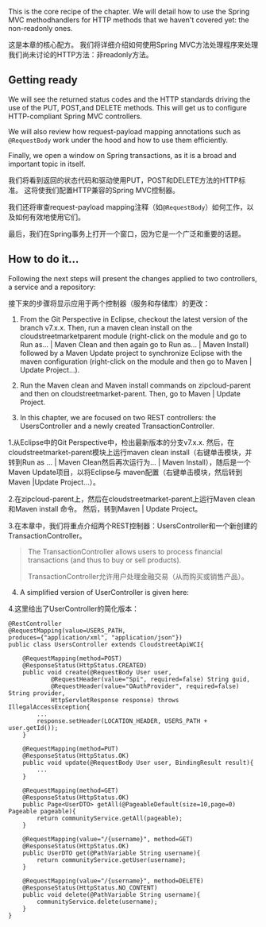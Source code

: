 This is the core recipe of the chapter. We will detail how to use the Spring MVC methodhandlers for HTTP methods that we haven't covered yet: the non-readonly ones.

这是本章的核心配方。 我们将详细介绍如何使用Spring MVC方法处理程序来处理我们尚未讨论的HTTP方法：非readonly方法。

## Getting ready

We will see the returned status codes and the HTTP standards driving the use of the PUT, POST,and DELETE methods. This will get us to configure HTTP-compliant Spring MVC controllers.

We will also review how request-payload mapping annotations such as `@RequestBody` work under the hood and how to use them efficiently.

Finally, we open a window on Spring transactions, as it is a broad and important topic in itself.

我们将看到返回的状态代码和驱动使用PUT，POST和DELETE方法的HTTP标准。 这将使我们配置HTTP兼容的Spring MVC控制器。

我们还将审查request-payload mapping注释（如`@RequestBody`）如何工作，以及如何有效地使用它们。

最后，我们在Spring事务上打开一个窗口，因为它是一个广泛和重要的话题。

## How to do it…

Following the next steps will present the changes applied to two controllers, a service and a repository:

接下来的步骤将显示应用于两个控制器（服务和存储库）的更改：

1. From the Git Perspective in Eclipse, checkout the latest version of the branch v7.x.x. Then, run a maven clean install on the cloudstreetmarketparent module \(right-click on the module and go to Run as… \| Maven Clean and then again go to Run as… \| Maven Install\) followed by a Maven Update project to synchronize Eclipse with the maven configuration \(right-click on the module and then go to Maven \| Update Project…\).

2. Run the Maven clean and Maven install commands on zipcloud-parent and then on cloudstreetmarket-parent. Then, go to Maven \| Update Project.

3. In this chapter, we are focused on two REST controllers: the UsersController and a newly created TransactionController.

1.从Eclipse中的Git Perspective中，检出最新版本的分支v7.x.x. 然后，在cloudstreetmarket-parent模块上运行maven clean install（右键单击模块，并转到Run as ... \| Maven Clean然后再次运行为... \| Maven Install），随后是一个Maven Update项目，以将Eclipse与 maven配置（右键单击模块，然后转到Maven \|Update Project...）。

2.在zipcloud-parent上，然后在cloudstreetmarket-parent上运行Maven clean和Maven install 命令。 然后，转到Maven \| Update Project。

3.在本章中，我们将重点介绍两个REST控制器：UsersController和一个新创建的TransactionController。



> The TransactionController allows users to process financial transactions \(and thus to buy or sell products\).
>
> TransactionController允许用户处理金融交易（从而购买或销售产品）。



4. A simplified version of UserController is given here:

4.这里给出了UserController的简化版本：

```
@RestController
@RequestMapping(value=USERS_PATH,
produces={"application/xml", "application/json"})
public class UsersController extends CloudstreetApiWCI{

    @RequestMapping(method=POST)
    @ResponseStatus(HttpStatus.CREATED)
    public void create(@RequestBody User user,
            @RequestHeader(value="Spi", required=false) String guid, 
            @RequestHeader(value="OAuthProvider", required=false) String provider,
            HttpServletResponse response) throws IllegalAccessException{
        ...
        response.setHeader(LOCATION_HEADER, USERS_PATH + user.getId());
    }
    
    @RequestMapping(method=PUT)
    @ResponseStatus(HttpStatus.OK)
    public void update(@RequestBody User user, BindingResult result){
        ...
    }
    
    @RequestMapping(method=GET)
    @ResponseStatus(HttpStatus.OK)
    public Page<UserDTO> getAll(@PageableDefault(size=10,page=0) Pageable pageable){
        return communityService.getAll(pageable);
    }
    
    @RequestMapping(value="/{username}", method=GET)
    @ResponseStatus(HttpStatus.OK)
    public UserDTO get(@PathVariable String username){
        return communityService.getUser(username);
    }
    
    @RequestMapping(value="/{username}", method=DELETE)
    @ResponseStatus(HttpStatus.NO_CONTENT)
    public void delete(@PathVariable String username){
        communityService.delete(username);
    }
}
```



